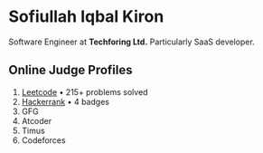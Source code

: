 # Sofiullah Iqbal Kiron
Software Engineer at **Techforing Ltd.** Particularly SaaS developer.

## Online Judge Profiles
1. [Leetcode](https://leetcode.com/u/Kiron1023/) • 215+ problems solved
2. [Hackerrank](https://www.hackerrank.com/profile/Sofiullah_Kiron) • 4 badges
3. GFG
4. Atcoder
5. Timus
6. Codeforces
